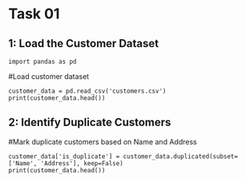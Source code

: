 # Task 01
## 1: Load the Customer Dataset
```
import pandas as pd
```
#Load customer dataset
```
customer_data = pd.read_csv('customers.csv')
print(customer_data.head())
```

## 2: Identify Duplicate Customers
#Mark duplicate customers based on Name and Address
```
customer_data['is_duplicate'] = customer_data.duplicated(subset=['Name', 'Address'], keep=False)
print(customer_data.head())
```
